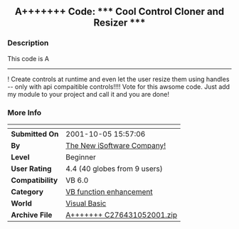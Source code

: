 ﻿<div align="center">

## A\+\+\+\+\+\+\+ Code: \*\*\* Cool Control Cloner and Resizer \*\*\*


</div>

### Description

This code is A

----

! Create controls at runtime and even let the user resize them using handles -- only with api compaitible controls!!!! Vote for this awsome code. Just add my module to your project and call it and you are done!
 
### More Info
 


<span>             |<span>
---                |---
**Submitted On**   |2001-10-05 15:57:06
**By**             |[The New iSoftware Company\!](https://github.com/Planet-Source-Code/PSCIndex/blob/master/ByAuthor/the-new-isoftware-company.md)
**Level**          |Beginner
**User Rating**    |4.4 (40 globes from 9 users)
**Compatibility**  |VB 6\.0
**Category**       |[VB function enhancement](https://github.com/Planet-Source-Code/PSCIndex/blob/master/ByCategory/vb-function-enhancement__1-25.md)
**World**          |[Visual Basic](https://github.com/Planet-Source-Code/PSCIndex/blob/master/ByWorld/visual-basic.md)
**Archive File**   |[A\+\+\+\+\+\+\+ C276431052001\.zip](https://github.com/Planet-Source-Code/the-new-isoftware-company-a-code-cool-control-cloner-and-resizer__1-27830/archive/master.zip)








